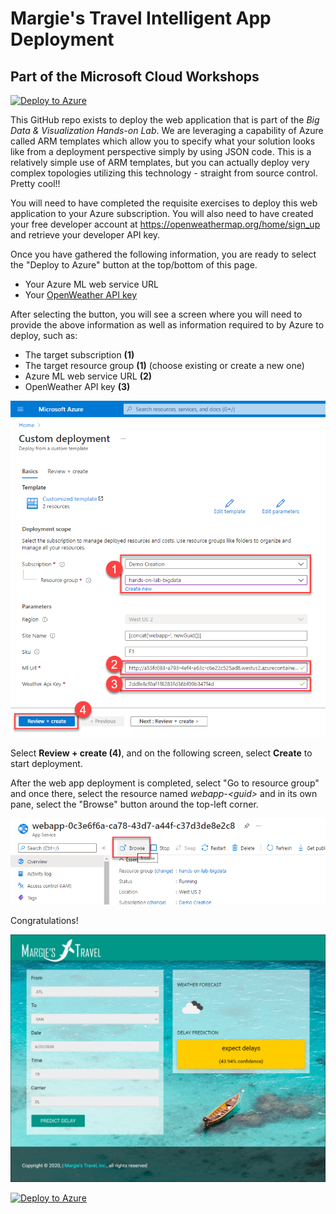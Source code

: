 # Margie's Travel Intelligent App Deployment

## Part of the Microsoft Cloud Workshops

[![Deploy to Azure](http://azuredeploy.net/deploybutton.png)](https://portal.azure.com/#create/Microsoft.Template/uri/https%3A%2F%2Fraw.githubusercontent.com%2Fmicrosoft%2FMCW-Big-data-and-visualization%2Fmaster%2FHands-on%2520lab%2Flab-files%2FBigDataTravel%2Fazuredeploy.json)

This GitHub repo exists to deploy the web application that is part of the _Big Data & Visualization Hands-on Lab_. We are leveraging a capability of Azure called ARM templates which allow you to specify what your solution looks like from a deployment perspective simply by using JSON code. This is a relatively simple use of ARM templates, but you can actually deploy very complex topologies utilizing this technology - straight from source control. Pretty cool!!

You will need to have completed the requisite exercises to deploy this web application to your Azure subscription. You will also need to have created your free developer account at <https://openweathermap.org/home/sign_up> and retrieve your developer API key.

Once you have gathered the following information, you are ready to select the "Deploy to Azure" button at the top/bottom of this page.

- Your Azure ML web service URL
- Your [OpenWeather API key](https://openweathermap.org/home/sign_up)

After selecting the button, you will see a screen where you will need to provide the above information as well as information required to by Azure to deploy, such as:

- The target subscription **(1)**
- The target resource group **(1)** (choose existing or create a new one)
- Azure ML web service URL **(2)**
- OpenWeather API key **(3)** 

![Fields on the Deploy to Azure page are populated with the previously copied information.](images/azure-deployment-form.png 'Deploy to Azure page')

Select **Review + create (4)**, and on the following screen, select **Create** to start deployment.

After the web app deployment is completed, select "Go to resource group" and once there, select the resource named _webapp-\<guid\>_ and in its own pane, select the "Browse" button around the top-left corner.

![Wep application page is open. Browse button is highlighted.](images/webapp-browse.png 'Deploy to Azure page')

Congratulations!

![The Margie's Travel web app is displayed.](images/webapp.png 'Azure Deployment GUI')

[![Deploy to Azure](http://azuredeploy.net/deploybutton.png)](https://portal.azure.com/#create/Microsoft.Template/uri/https%3A%2F%2Fraw.githubusercontent.com%2Fmicrosoft%2FMCW-Big-data-and-visualization%2Fmaster%2FHands-on%2520lab%2Flab-files%2FBigDataTravel%2Fazuredeploy.json)
